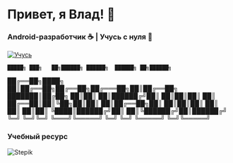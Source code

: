 # Привет, я Влад! 👋  
### Android-разработчик ☕ | Учусь с нуля 🚀  

[![Учусь](https://img.shields.io/badge/Статус-Активно%20изучаю-blue)](https://github.com/ТВОЙ_НИК)


    █████╗ ███╗   ██╗██████╗ ██████╗  ██████╗ ██╗██████╗ 
   ██╔══██╗████╗  ██║██╔══██╗██╔══██╗██╔═══██╗██║██╔══██╗
   ███████║██╔██╗ ██║██║  ██║██████╔╝██║   ██║██║██║  ██║
   ██╔══██║██║╚██╗██║██║  ██║██╔══██╗██║   ██║██║██║  ██║
   ██║  ██║██║ ╚████║██████╔╝██║  ██║╚██████╔╝██║██████╔╝
   ╚═╝  ╚═╝╚═╝  ╚═══╝╚═════╝ ╚═╝  ╚═╝ ╚═════╝ ╚═╝╚═════╝ 


### Учебный ресурс
![Stepik](https://img.shields.io/badge/-Stepik-1E74FF?logo=stepik&logoColor=white)


